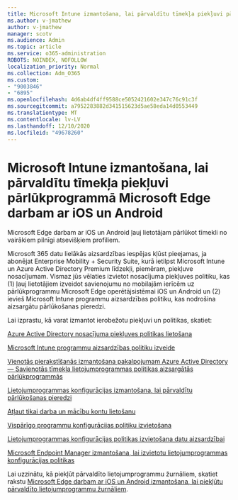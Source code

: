 ```yaml
---
title: Microsoft Intune izmantošana, lai pārvaldītu tīmekļa piekļuvi pārlūkprogrammā Microsoft Edge darbam ar iOS un Android
ms.author: v-jmathew
author: v-jmathew
manager: scotv
ms.audience: Admin
ms.topic: article
ms.service: o365-administration
ROBOTS: NOINDEX, NOFOLLOW
localization_priority: Normal
ms.collection: Adm_O365
ms.custom:
- "9003846"
- "6895"
ms.openlocfilehash: 4d6ab4df4ff9588ce5052421602e347c76c91c3f
ms.sourcegitcommit: a7952283882d341515623d5ae58eda14d0553449
ms.translationtype: MT
ms.contentlocale: lv-LV
ms.lasthandoff: 12/10/2020
ms.locfileid: "49678260"
---
```

# <a name="use-microsoft-intune-to-manage-web-access-in-microsoft-edge-for-ios-and-android"></a>Microsoft Intune izmantošana, lai pārvaldītu tīmekļa piekļuvi pārlūkprogrammā Microsoft Edge darbam ar iOS un Android

Microsoft Edge darbam ar iOS un Android ļauj lietotājam pārlūkot tīmekli no vairākiem pilnīgi atsevišķiem profiliem.

Microsoft 365 datu lielākās aizsardzības iespējas kļūst pieejamas, ja abonējat Enterprise Mobility + Security Suite, kurā ietilpst Microsoft Intune un Azure Active Directory Premium līdzekļi, piemēram, piekļuve nosacījumam. Vismaz jūs vēlaties izvietot nosacījuma piekļuves politiku, kas (1) ļauj lietotājiem izveidot savienojumu no mobilajām ierīcēm uz pārlūkprogrammu Microsoft Edge operētājsistēmai iOS un Android un (2) ievieš Microsoft Intune programmu aizsardzības politiku, kas nodrošina aizsargātu pārlūkošanas pieredzi.

Lai izprastu, kā varat izmantot ierobežotu piekļuvi un politikas, skatiet:

[Azure Active Directory nosacījuma piekļuves politikas lietošana](https://go.microsoft.com/fwlink/?linkid=2132481)

[Microsoft Intune programmu aizsardzības politiku izveide](https://go.microsoft.com/fwlink/?linkid=2132651)

[Vienotās pierakstīšanās izmantošana pakalpojumam Azure Active Directory — Savienotās tīmekļa lietojumprogrammas politikas aizsargātās pārlūkprogrammās](https://go.microsoft.com/fwlink/?linkid=2132482)

[Lietojumprogrammas konfigurācijas izmantošana, lai pārvaldītu pārlūkošanas pieredzi](https://go.microsoft.com/fwlink/?linkid=2132483)

[Atļaut tikai darba un mācību kontu lietošanu](https://go.microsoft.com/fwlink/?linkid=2132652)

[Vispārīgo programmu konfigurācijas politiku izvietošana](https://go.microsoft.com/fwlink/?linkid=2132653)

[Lietojumprogrammas konfigurācijas politikas izvietošana datu aizsardzībai](https://go.microsoft.com/fwlink/?linkid=2132654)

[Microsoft Endpoint Manager izmantošana, lai izvietotu lietojumprogrammas konfigurācijas politikas](https://go.microsoft.com/fwlink/?linkid=2132707)

Lai uzzinātu, kā piekļūt pārvaldīto lietojumprogrammu žurnāliem, skatiet rakstu [Microsoft Edge darbam ar iOS un Android izmantošana, lai piekļūtu pārvaldīto lietojumprogrammu žurnāliem](https://go.microsoft.com/fwlink/?linkid=2132578).
